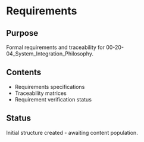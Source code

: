 # Requirements

## Purpose
Formal requirements and traceability for 00-20-04_System_Integration_Philosophy.

## Contents
- Requirements specifications
- Traceability matrices
- Requirement verification status

## Status
Initial structure created - awaiting content population.
